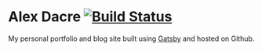 # Alex Dacre [![Build Status](https://api.travis-ci.org/agoldenduck/agoldenduck.github.io.svg?branch=dev)](https://api.travis-ci.org/agoldenduck/agoldenduck.github.io)

My personal portfolio and blog site built using [Gatsby](https://github.com/gatsbyjs/gatsby) and hosted on Github.
